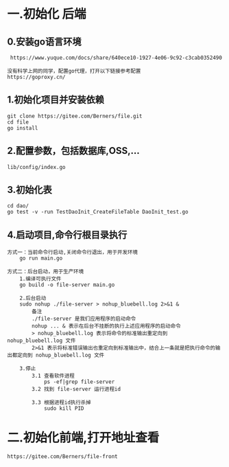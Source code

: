 # 一.初始化 后端

## 0.安装go语言环境
     https://www.yuque.com/docs/share/640ece10-1927-4e06-9c92-c3cab0352490

    没有科学上网的同学，配置go代理，打开以下链接参考配置
    https://goproxy.cn/

## 1.初始化项目并安装依赖
    git clone https://gitee.com/Berners/file.git
    cd file
    go install 

## 2.配置参数，包括数据库,OSS,...
    lib/config/index.go

## 3.初始化表
    cd dao/
    go test -v -run TestDaoInit_CreateFileTable DaoInit_test.go

## 4.启动项目,命令行根目录执行
    方式一：当前命令行启动,关闭命令行退出，用于开发环境
        go run main.go

    方式二：后台启动，用于生产环境
        1.编译可执行文件
        go build -o file-server main.go

        2.后台启动
        sudo nohup ./file-server > nohup_bluebell.log 2>&1 &
            备注
            ./file-server 是我们应用程序的启动命令
            nohup ... & 表示在后台不挂断的执行上述应用程序的启动命令
            > nohup_bluebell.log 表示将命令的标准输出重定向到 nohup_bluebell.log 文件
            2>&1 表示将标准错误输出也重定向到标准输出中，结合上一条就是把执行命令的输出都定向到 nohup_bluebell.log 文件
    
        3.停止
            3.1 查看软件进程
                ps -ef|grep file-server
            3.2 找到 file-server 运行进程id

            3.3 根据进程id执行杀掉
                sudo kill PID

# 二.初始化前端,打开地址查看
    https://gitee.com/Berners/file-front
